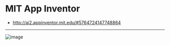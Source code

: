 
# MIT App Inventor
- http://ai2.appinventor.mit.edu/#5764724147748864

----------------------------------

![image](https://user-images.githubusercontent.com/50515418/203514995-910b812b-8727-45f1-b76f-0957eda34c23.png)
